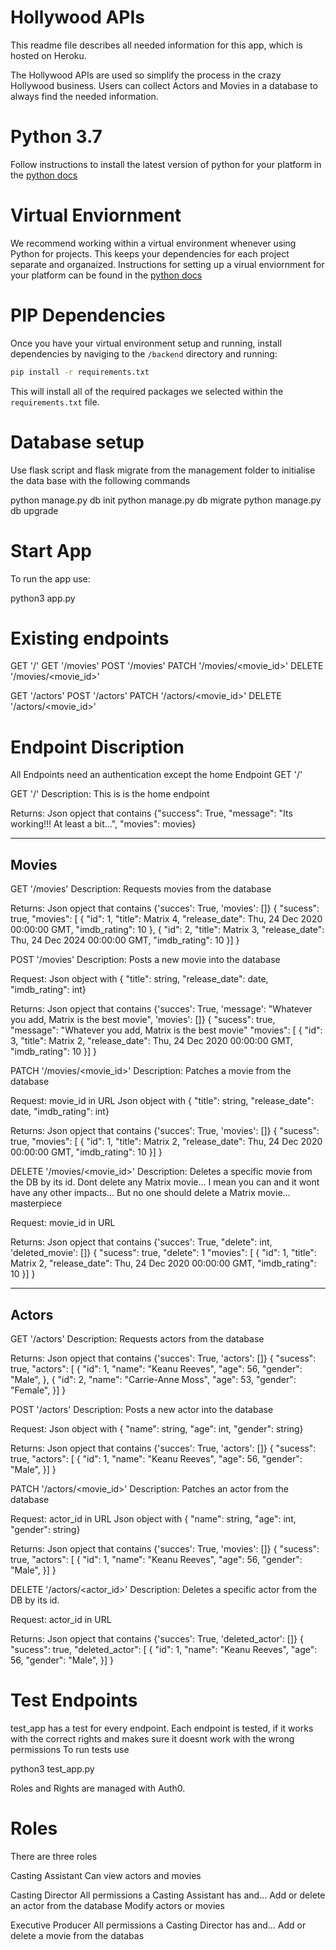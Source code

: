 # Hollywood APIs 

This readme file describes all needed information for this app, which is hosted on Heroku. 

The Hollywood APIs are used so simplify the process in the crazy Hollywood business. Users can collect Actors and Movies in a database to always find the needed information. 

<!--- Intsallation -->

# Python 3.7

Follow instructions to install the latest version of python for your platform in the [python docs](https://docs.python.org/3/using/unix.html#getting-and-installing-the-latest-version-of-python)

# Virtual Enviornment

We recommend working within a virtual environment whenever using Python for projects. This keeps your dependencies for each project separate and organaized. Instructions for setting up a virual enviornment for your platform can be found in the [python docs](https://packaging.python.org/guides/installing-using-pip-and-virtual-environments/)

# PIP Dependencies

Once you have your virtual environment setup and running, install dependencies by naviging to the `/backend` directory and running:

```bash
pip install -r requirements.txt
```

This will install all of the required packages we selected within the `requirements.txt` file.

# Database setup 

Use flask script and flask migrate from the management folder to initialise the data base with the following commands

python manage.py db init
python manage.py db migrate
python manage.py db upgrade

<!--- Running App -->

# Start App

To run the app use: 

python3 app.py

<!--- Endpoints -->

# Existing endpoints

GET '/'
GET '/movies'
POST '/movies'
PATCH '/movies/<movie_id>'
DELETE '/movies/<movie_id>'

GET '/actors'
POST '/actors'
PATCH '/actors/<movie_id>'
DELETE '/actors/<movie_id>'

# Endpoint Discription

All Endpoints need an authentication except the home Endpoint GET '/'


GET '/'
Description:
This is is the home endpoint

Returns:
Json opject that contains 
    {"success": True,
    "message": "Its working!!! At least a bit...",
    "movies": movies}

----
Movies
----

GET '/movies'
Description:
Requests movies from the database

Returns:
Json opject that contains {'succes': True, 'movies': []}
{
  "sucess": true,
  "movies": [
    {
    "id": 1,
    "title": Matrix 4,
    "release_date": Thu, 24 Dec 2020 00:00:00 GMT,
    "imdb_rating": 10
    },    {
    "id": 2,
    "title": Matrix 3,
    "release_date": Thu, 24 Dec 2024 00:00:00 GMT,
    "imdb_rating": 10
    }]
}


POST '/movies'
Description:
Posts a new movie into the database

Request:
Json object with { "title": string, "release_date": date, "imdb_rating": int}

Returns:
Json opject that contains {'succes': True, 'message': "Whatever you add, Matrix is the best movie", 'movies': []}
{
  "sucess": true,
  "message": "Whatever you add, Matrix is the best movie"
  "movies": [
    {
    "id": 3,
    "title": Matrix 2,
    "release_date": Thu, 24 Dec 2020 00:00:00 GMT,
    "imdb_rating": 10
    }]
}

PATCH '/movies/<movie_id>'
Description:
Patches a movie from the database

Request:
movie_id in URL 
Json object with { "title": string, "release_date": date, "imdb_rating": int}

Returns:
Json opject that contains {'succes': True, 'movies': []}
{
  "sucess": true,
  "movies": [
    {
    "id": 1,
    "title": Matrix 2,
    "release_date": Thu, 24 Dec 2020 00:00:00 GMT,
    "imdb_rating": 10
    }]
}


DELETE '/movies/<movie_id>'
Description:
Deletes a specific movie from the DB by its id. 
Dont delete any Matrix movie... I mean you can and it wont have any other impacts...
But no one should delete a Matrix movie... masterpiece

Request:
movie_id in URL 

Returns:
Json opject that contains {'succes': True, "delete": int, 'deleted_movie': []}
{
  "sucess": true,
  "delete": 1
  "movies": [
    {
    "id": 1,
    "title": Matrix 2,
    "release_date": Thu, 24 Dec 2020 00:00:00 GMT,
    "imdb_rating": 10
    }]
}

---
Actors
---

GET '/actors'
Description:
Requests actors from the database

Returns:
Json opject that contains {'succes': True, 'actors': []}
{
    "sucess": true,
    "actors": [
        {
        "id": 1,
        "name": "Keanu Reeves",
        "age": 56,
        "gender": "Male",
        },  {
        "id": 2,
        "name": "Carrie-Anne Moss",
        "age": 53,
        "gender": "Female",
        }]
}



POST '/actors'
Description:
Posts a new actor into the database

Request:
Json object with { "name": string, "age": int, "gender": string}

Returns:
Json opject that contains {'succes': True, 'actors': []}
{
  "sucess": true,
  "actors": [
        {
        "id": 1,
        "name": "Keanu Reeves",
        "age": 56,
        "gender": "Male",
        }]
}

PATCH '/actors/<movie_id>'
Description:
Patches an actor from the database

Request:
actor_id in URL 
Json object with { "name": string, "age": int, "gender": string}

Returns:
Json opject that contains {'succes': True, 'movies': []}
{
  "sucess": true,
  "actors": [
        {
        "id": 1,
        "name": "Keanu Reeves",
        "age": 56,
        "gender": "Male",
        }]
}


DELETE '/actors/<actor_id>'
Description:
Deletes a specific actor from the DB by its id. 

Request:
actor_id in URL 

Returns:
Json opject that contains {'succes': True, 'deleted_actor': []}
{
    "sucess": true,
    "deleted_actor": [
        {
        "id": 1,
        "name": "Keanu Reeves",
        "age": 56,
        "gender": "Male",
        }]
}


<!--- Testing -->

# Test Endpoints

test_app has a test for every endpoint. Each endpoint is tested, if it works with the correct rights and makes sure it doesnt work with the wrong permissions
To run tests use 

python3 test_app.py


<!--- Rolles & Rights -->

Roles and Rights are managed with Auth0. 

# Roles
There are three roles

Casting Assistant
    Can view actors and movies

Casting Director
    All permissions a Casting Assistant has and…
    Add or delete an actor from the database
    Modify actors or movies

Executive Producer
    All permissions a Casting Director has and…
    Add or delete a movie from the databas
